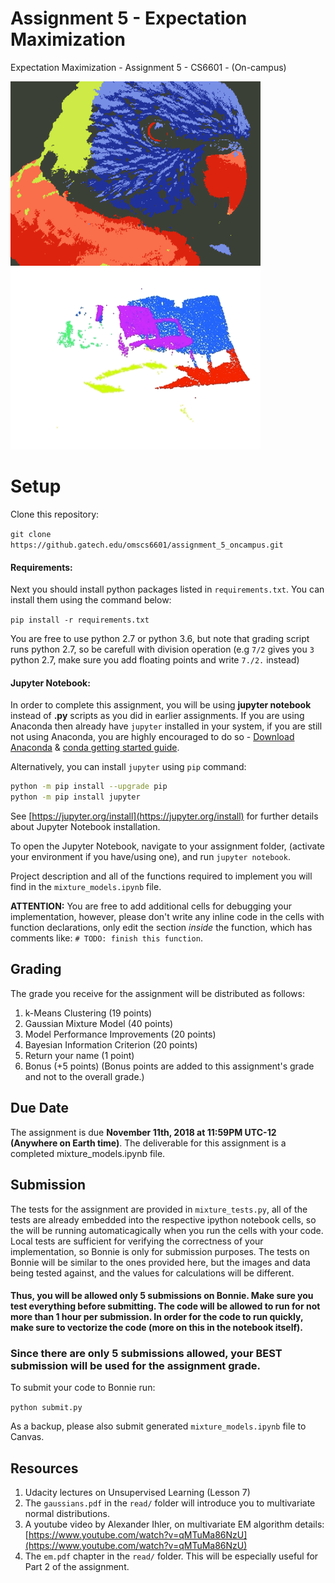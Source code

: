 # Assignment 5 - Expectation Maximization

Expectation Maximization - Assignment 5 - CS6601 - (On-campus)

<img src="images/k6_bird_color_24.png" width="400"/> <img src="images/pcd_clustered.gif" width="400"/> 

# Setup

Clone this repository:

`git clone https://github.gatech.edu/omscs6601/assignment_5_oncampus.git`

#### Requirements: 
Next you should install python packages listed in `requirements.txt`. You can install them using the command below:

`pip install -r requirements.txt`

You are free to use python 2.7 or python 3.6, but note that grading script runs python 2.7, so be carefull with division operation (e.g `7/2` gives you `3` python 2.7, make sure you add floating points and write `7./2.`  instead)

#### Jupyter Notebook:
In order to complete this assignment, you will be using **jupyter notebook** instead of **.py** scripts as you did in earlier assignments. If you are using Anaconda then already have `jupyter` installed in your system, if you are still not using Anaconda, you are highly encouraged to do so - [Download Anaconda](https://www.anaconda.com/download/#macos) & [conda getting started guide](https://conda.io/docs/user-guide/getting-started.html).

Alternatively, you can install `jupyter` using `pip` command:

```bash
python -m pip install --upgrade pip
python -m pip install jupyter
```

See [https://jupyter.org/install](https://jupyter.org/install) for further details about Jupyter Notebook installation.

To open the Jupyter Notebook, navigate to your assignment folder, (activate your environment if you have/using one), and run `jupyter notebook`. 

Project description and all of the functions required to implement you will find in the `mixture_models.ipynb` file.

**ATTENTION:** You are free to add additional cells for debugging your implementation, however, please don't write any inline code in the cells with function declarations, only edit the section *inside* the function, which has comments like: `# TODO: finish this function`.

## Grading

The grade you receive for the assignment will be distributed as follows:

1. k-Means Clustering (19 points)
2. Gaussian Mixture Model (40 points)
3. Model Performance Improvements (20 points)
4. Bayesian Information Criterion (20 points)
5. Return your name (1 point)
6. Bonus (+5 points) (Bonus points are added to this assignment's grade and not to the overall grade.)


## Due Date
The assignment is due **November 11th, 2018 at 11:59PM UTC-12 (Anywhere on Earth time)**. The deliverable for this assignment is a completed mixture_models.ipynb file.

## Submission
The tests for the assignment are provided in `mixture_tests.py`, all of the tests are already embedded into the respective ipython notebook cells, so the will be running automaticagically when you run the cells with your code. Local tests are sufficient for verifying the correctness of your implementation, so Bonnie is only for submission purposes. The tests on Bonnie will be similar to the ones provided here, but the images and data being tested against, and the values for calculations will be different.

#### Thus, you will be allowed only 5 submissions on Bonnie. Make sure you test everything before submitting. The code will be allowed to run for not more than 1 hour per submission. In order for the code to run quickly, make sure to vectorize the code (more on this in the notebook itself).

### Since there are only 5 submissions allowed, your BEST submission will be used for the assignment grade.

To submit your code to Bonnie run:

`python submit.py`

As a backup, please also submit generated `mixture_models.ipynb` file to Canvas.

## Resources

1. Udacity lectures on Unsupervised Learning (Lesson 7)
2. The `gaussians.pdf`  in the `read/` folder will introduce you to multivariate normal distributions.
3. A youtube video by Alexander Ihler, on multivariate EM algorithm details:
[https://www.youtube.com/watch?v=qMTuMa86NzU](https://www.youtube.com/watch?v=qMTuMa86NzU)
4. The `em.pdf` chapter in the `read/` folder. This will be especially useful for Part 2 of the assignment.  